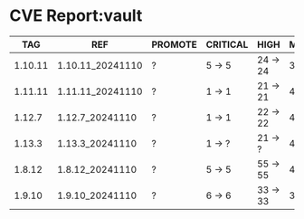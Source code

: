 # CVE Report:vault
|   TAG   |       REF        | PROMOTE | CRITICAL |   HIGH   |  MEDIUM  |  LOW   | UNKNOWN |
|---------|------------------|---------|----------|----------|----------|--------|---------|
| 1.10.11 | 1.10.11_20241110 | ?       | 5 -> 5   | 24 -> 24 | 38 -> 38 | 5 -> 5 | 0 -> 0  |
| 1.11.11 | 1.11.11_20241110 | ?       | 1 -> 1   | 21 -> 21 | 45 -> 25 | 7 -> 3 | 0 -> 0  |
| 1.12.7  | 1.12.7_20241110  | ?       | 1 -> 1   | 22 -> 22 | 45 -> 25 | 7 -> 3 | 0 -> 0  |
| 1.13.3  | 1.13.3_20241110  | ?       | 1 -> ?   | 21 -> ?  | 49 -> ?  | 7 -> ? | 0 -> ?  |
| 1.8.12  | 1.8.12_20241110  | ?       | 5 -> 5   | 55 -> 55 | 47 -> 47 | 4 -> 4 | 0 -> 0  |
| 1.9.10  | 1.9.10_20241110  | ?       | 6 -> 6   | 33 -> 33 | 36 -> 36 | 4 -> 4 | 0 -> 0  |
